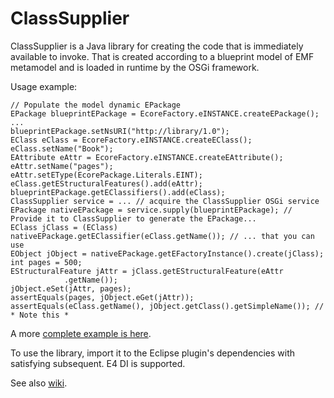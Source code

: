 ClassSupplier
===========

ClassSupplier is a Java library for creating the code that is immediately available to invoke. That is created according to a blueprint model of EMF metamodel and is loaded in runtime by the OSGi framework.  


Usage example:  

    // Populate the model dynamic EPackage
    EPackage blueprintEPackage = EcoreFactory.eINSTANCE.createEPackage();
    ...
    blueprintEPackage.setNsURI("http://library/1.0");
    EClass eClass = EcoreFactory.eINSTANCE.createEClass();
    eClass.setName("Book");
    EAttribute eAttr = EcoreFactory.eINSTANCE.createEAttribute();
    eAttr.setName("pages");
    eAttr.setEType(EcorePackage.Literals.EINT);
    eClass.getEStructuralFeatures().add(eAttr);
    blueprintEPackage.getEClassifiers().add(eClass);
    ClassSupplier service = ... // acquire the ClassSupplier OSGi service
    EPackage nativeEPackage = service.supply(blueprintEPackage); // Provide it to ClassSupplier to generate the EPackage...
    EClass jClass = (EClass) nativeEPackage.getEClassifier(eClass.getName()); // ... that you can use
    EObject jObject = nativeEPackage.getEFactoryInstance().create(jClass);
    int pages = 500;
    EStructuralFeature jAttr = jClass.getEStructuralFeature(eAttr
                .getName());
    jObject.eSet(jAttr, pages);
    assertEquals(pages, jObject.eGet(jAttr));  
    assertEquals(eClass.getName(), jObject.getClass().getSimpleName()); // * Note this *
  
A more [complete example is here](/org.classsupplier.test/src/org/classsupplier/test/ClassSupplierTests.java).  

To use the library, import it to the Eclipse plugin's dependencies with satisfying subsequent. E4 DI is supported. 

See also [wiki](https://github.com/kirillzotkin/ClassSupplier/wiki).
